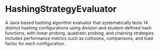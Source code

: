 # HashingStrategyEvaluator
A Java-based hashing algorithm evaluator that systematically tests 14 distinct hashing configurations using division and student-defined hash functions, with linear probing, quadratic probing, and chaining strategies. Includes performance metrics such as collisions, comparisons, and load factor for each configuration.
